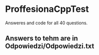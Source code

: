 # ProffesionaCppTest
Answeres and code for all 40 questions.

## Answers to tehm are in Odpowiedzi/Odpowiedzi.txt

